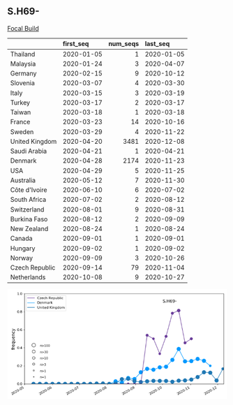 

## S.H69-
[Focal Build](https://nextstrain.org/groups/neherlab/ncov/S.H69-?f_region=Europe)

|                | first_seq   |   num_seqs | last_seq   |
|:---------------|:------------|-----------:|:-----------|
| Thailand       | 2020-01-05  |          1 | 2020-01-05 |
| Malaysia       | 2020-01-24  |          3 | 2020-04-07 |
| Germany        | 2020-02-15  |          9 | 2020-10-12 |
| Slovenia       | 2020-03-07  |          4 | 2020-03-30 |
| Italy          | 2020-03-15  |          3 | 2020-03-19 |
| Turkey         | 2020-03-17  |          2 | 2020-03-17 |
| Taiwan         | 2020-03-18  |          1 | 2020-03-18 |
| France         | 2020-03-23  |         14 | 2020-10-16 |
| Sweden         | 2020-03-29  |          4 | 2020-11-22 |
| United Kingdom | 2020-04-20  |       3481 | 2020-12-08 |
| Saudi Arabia   | 2020-04-21  |          1 | 2020-04-21 |
| Denmark        | 2020-04-28  |       2174 | 2020-11-23 |
| USA            | 2020-04-29  |          5 | 2020-11-25 |
| Australia      | 2020-05-12  |          7 | 2020-11-30 |
| Côte d'Ivoire  | 2020-06-10  |          6 | 2020-07-02 |
| South Africa   | 2020-07-02  |          2 | 2020-08-12 |
| Switzerland    | 2020-08-01  |          9 | 2020-08-31 |
| Burkina Faso   | 2020-08-12  |          2 | 2020-09-09 |
| New Zealand    | 2020-08-24  |          1 | 2020-08-24 |
| Canada         | 2020-09-01  |          1 | 2020-09-01 |
| Hungary        | 2020-09-02  |          1 | 2020-09-02 |
| Norway         | 2020-09-09  |          3 | 2020-10-26 |
| Czech Republic | 2020-09-14  |         79 | 2020-11-04 |
| Netherlands    | 2020-10-08  |          9 | 2020-10-27 |

![Overall trends S.H69-](/overall_trends_figures/overall_trends_S.H69-.png)